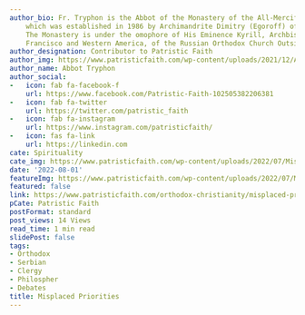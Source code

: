 ```yaml
---
author_bio: Fr. Tryphon is the Abbot of the Monastery of the All-Merciful Saviour,
    which was established in 1986 by Archimandrite Dimitry (Egoroff) of blessed memory.
    The Monastery is under the omophore of His Eminence Kyrill, Archbishop of San
    Francisco and Western America, of the Russian Orthodox Church Outside of Russia.
author_designation: Contributor to Patristic Faith
author_img: https://www.patristicfaith.com/wp-content/uploads/2021/12/Abbot-Tryphon-Headshot-150x150.png
author_name: Abbot Tryphon
author_social:
-   icon: fab fa-facebook-f
    url: https://www.facebook.com/Patristic-Faith-102505382206381
-   icon: fab fa-twitter
    url: https://twitter.com/patristic_faith
-   icon: fab fa-instagram
    url: https://www.instagram.com/patristicfaith/
-   icon: fas fa-link
    url: https://linkedin.com
cate: Spirituality
cate_img: https://www.patristicfaith.com/wp-content/uploads/2022/07/Misplaced-Priorities.png
date: '2022-08-01'
featureImg: https://www.patristicfaith.com/wp-content/uploads/2022/07/Misplaced-Priorities.png
featured: false
link: https://www.patristicfaith.com/orthodox-christianity/misplaced-priorities/
pCate: Patristic Faith
postFormat: standard
post_views: 14 Views
read_time: 1 min read
slidePost: false
tags:
- Orthodox
- Serbian
- Clergy
- Philospher
- Debates
title: Misplaced Priorities
---
```

